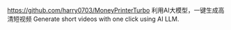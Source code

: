 

https://github.com/harry0703/MoneyPrinterTurbo 利用AI大模型，一键生成高清短视频 Generate short videos with one click using AI LLM.